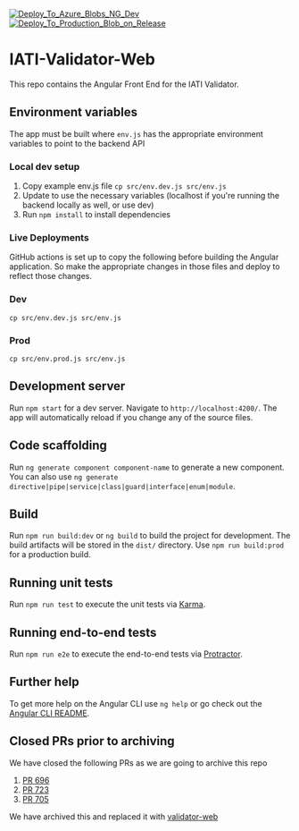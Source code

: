 [![Deploy_To_Azure_Blobs_NG_Dev](https://github.com/IATI/IATI-Validator-Web/actions/workflows/develop_CD.yml/badge.svg)](https://github.com/IATI/IATI-Validator-Web/actions/workflows/develop_CD.yml)
[![Deploy_To_Production_Blob_on_Release](https://github.com/IATI/IATI-Validator-Web/actions/workflows/main_CD.yml/badge.svg)](https://github.com/IATI/IATI-Validator-Web/actions/workflows/main_CD.yml)

# IATI-Validator-Web

This repo contains the Angular Front End for the IATI Validator.

## Environment variables

The app must be built where `env.js` has the appropriate environment variables to point to the backend API

### Local dev setup

1. Copy example env.js file `cp src/env.dev.js src/env.js`
2. Update to use the necessary variables (localhost if you're running the backend locally as well, or use dev)
3. Run `npm install` to install dependencies

### Live Deployments

GitHub actions is set up to copy the following before building the Angular application. So make the appropriate changes in those files and deploy to reflect those changes.

### Dev

`cp src/env.dev.js src/env.js`

### Prod

`cp src/env.prod.js src/env.js`

## Development server

Run `npm start` for a dev server. Navigate to `http://localhost:4200/`. The app will automatically reload if you change any of the source files.

## Code scaffolding

Run `ng generate component component-name` to generate a new component. You can also use `ng generate directive|pipe|service|class|guard|interface|enum|module`.

## Build

Run `npm run build:dev` or `ng build` to build the project for development. The build artifacts will be stored in the `dist/` directory. Use `npm run build:prod` for a production build.

## Running unit tests

Run `npm run test` to execute the unit tests via [Karma](https://karma-runner.github.io).

## Running end-to-end tests

Run `npm run e2e` to execute the end-to-end tests via [Protractor](http://www.protractortest.org/).

## Further help

To get more help on the Angular CLI use `ng help` or go check out the [Angular CLI README](https://github.com/angular/angular-cli/blob/master/README.md).

## Closed PRs prior to archiving

We have closed the following PRs as we are going to archive this repo
1. [PR 696](https://github.com/IATI/IATI-Validator-Web/pull/696)
2. [PR 723](https://github.com/IATI/IATI-Validator-Web/pull/723)
3. [PR 705](https://github.com/IATI/IATI-Validator-Web/pull/705)

We have archived this and replaced it with [validator-web](https://github.com/IATI/validator-web)
